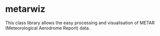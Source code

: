# metarwiz
This class library allows the easy processing and visualisation of METAR (Meteorological Aerodrome Report) data.
